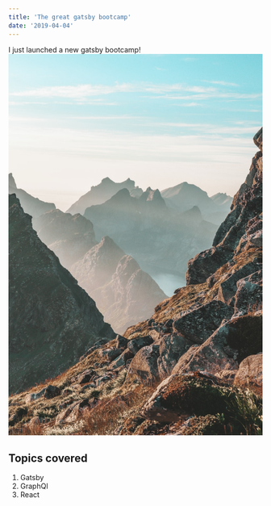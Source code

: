 ```yaml
---
title: 'The great gatsby bootcamp'
date: '2019-04-04'
---
```


I just launched a new gatsby bootcamp!
![scenery](./scenery.jpeg)

## Topics covered

1. Gatsby
2. GraphQl
3. React
